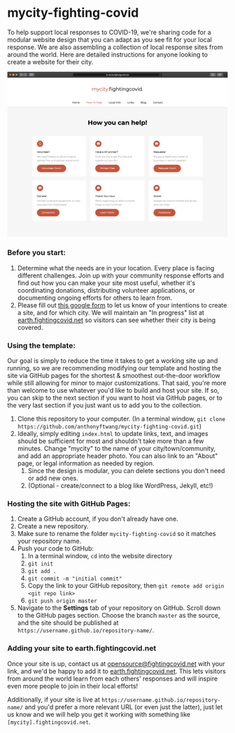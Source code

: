 # mycity-fighting-covid
To help support local responses to COVID-19, we're sharing code for a modular website design that you can adapt as you see fit for your local response. We are also assembling a collection of local response sites from around the world. Here are detailed instructions for anyone looking to create a website for their city.

![screenshot](/images/screenshot.png)

### Before you start:

1. Determine what the needs are in your location. Every place is facing different challenges. Join up with your community response efforts and find out how you can make your site most useful, whether it's coordinating donations, distributing volunteer applications, or documenting ongoing efforts for others to learn from.
2. Please fill out [this google form](https://forms.gle/3wdkxzyGUNVjcgb7A) to let us know of your intentions to create a site, and for which city. We will maintain an "In progress" list at [earth.fightingcovid.net](https://earth.fightingcovid.net) so visitors can see whether their city is being covered.

### Using the template:

Our goal is simply to reduce the time it takes to get a working site up and running, so we are recommending modifying our template and hosting the site via GitHub pages for the shortest & smoothest out-the-door workflow while still allowing for minor to major customizations. That said, you're more than welcome to use whatever you'd like to build and host your site. If so, you can skip to the next section if you want to host via GitHub pages, or to the very last section if you just want us to add you to the collection.

1. Clone this repository to your computer. (In a terminal window, `git clone https://github.com/anthonyftwang/mycity-fighting-covid.git`)
2. Ideally, simply editing `index.html` to update links, text, and images should be sufficient for most and shouldn't take more than a few minutes. Change "mycity" to the name of your city/town/community, and add an appropriate header photo. You can also link to an "About" page, or legal information as needed by region.
   1. Since the design is modular, you can delete sections you don't need or add new ones.
   2. (Optional - create/connect to a blog like WordPress, Jekyll, etc!)

### Hosting the site with GitHub Pages:

1. Create a GitHub account, if you don't already have one.
2. Create a new repository.
3. Make sure to rename the folder `mycity-fighting-covid` so it matches your repository name.
4. Push your code to GitHub:
   1. In a terminal window, `cd` into the website directory
   2. `git init`
   3. `git add .`
   4. `git commit -m "initial commit"`
   5. Copy the link to your GitHub repository, then `git remote add origin <git repo link>`
   6. `git push origin master`
5. Navigate to the **Settings** tab of your repository on GitHub. Scroll down to the GitHub pages section. Choose the branch `master` as the source, and the site should be published at `https://username.github.io/repository-name/`.

### Adding your site to earth.fightingcovid.net

Once your site is up, contact us at [opensource@fightingcovid.net](mailto:opensource@fightingcovid.net) with your link, and we'd be happy to add it to [earth.fightingcovid.net](https://earth.fightingcovid.net). This lets visitors from around the world learn from each others' responses and will inspire even more people to join in their local efforts!

Additionally, if your site is live at `https://username.github.io/repository-name/` and you'd prefer a more relevant URL (or even just the latter), just let us know and we will help you get it working with something like `[mycity].fightingcovid.net`.
